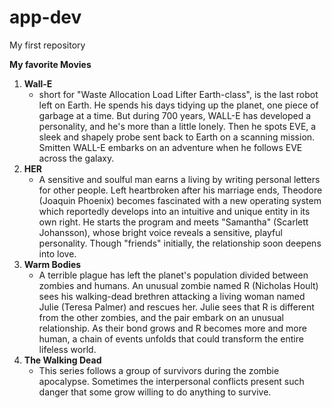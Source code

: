 # app-dev
My first repository

**My favorite Movies**
 1. **Wall-E**
    - short for "Waste Allocation Load Lifter Earth-class", is the last robot left on Earth. He spends his days tidying up the planet, one piece of garbage at a time. But during 700 years, WALL-E has developed a personality, and he's more than a little lonely. Then he spots EVE, a sleek and shapely probe sent back to Earth on a scanning mission. Smitten WALL-E embarks on an adventure when he follows EVE across the galaxy.
2. **HER**
    - A sensitive and soulful man earns a living by writing personal letters for other people. Left heartbroken after his marriage ends, Theodore (Joaquin Phoenix) becomes fascinated with a new operating system which reportedly develops into an intuitive and unique entity in its own right. He starts the program and meets "Samantha" (Scarlett Johansson), whose bright voice reveals a sensitive, playful personality. Though "friends" initially, the relationship soon deepens into love.
3. **Warm Bodies**
    - A terrible plague has left the planet's population divided between zombies and humans. An unusual zombie named R (Nicholas Hoult) sees his walking-dead brethren attacking a living woman named Julie (Teresa Palmer) and rescues her. Julie sees that R is different from the other zombies, and the pair embark on an unusual relationship. As their bond grows and R becomes more and more human, a chain of events unfolds that could transform the entire lifeless world.
4. **The Walking Dead**
     - This series follows a group of survivors during the zombie apocalypse. Sometimes the interpersonal conflicts present such danger that some grow willing to do anything to survive.
